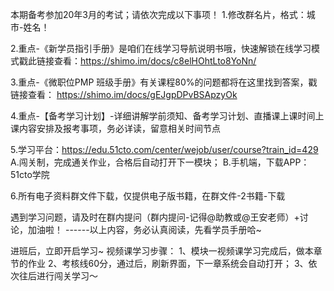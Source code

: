 本期备考参加20年3月的考试；请依次完成以下事项！
1.修改群名片，格式：城市-姓名！

2.重点-《新学员指引手册》是咱们在线学习导航说明书哦，快速解锁在线学习模式戳此链接查看：https://shimo.im/docs/c8elHOhtLto8YoNn/ 

3.重点-《微职位PMP 班级手册》有关课程80%的问题都将在这里找到答案，戳链接查看：
https://shimo.im/docs/gEJgpDPvBSApzyOk

4.重点-【备考学习计划】-详细讲解学前须知、备考学习计划、直播课上课时间上课内容安排及报考事项，务必详读，留意相关时间节点


5.学习平台：https://edu.51cto.com/center/wejob/user/course?train_id=429
A.闯关制，完成通关作业，合格后自动打开下一模块；
B.手机端，下载APP：51cto学院

6.所有电子资料群文件下载，仅提供电子版书籍，在群文件-2书籍-下载

遇到学习问题，请及时在群内提问（群内提问-记得@助教或@王安老师）+讨论，加油啦！
------以上内容，务必认真阅读，先看学员手册哈~

进班后，立即开启学习~
视频课学习步骤：
1、模块一视频课学习完成后，做本章节的作业
2、考核线60分，通过后，刷新界面，下一章系统会自动打开；
3、依次往后进行闯关学习～